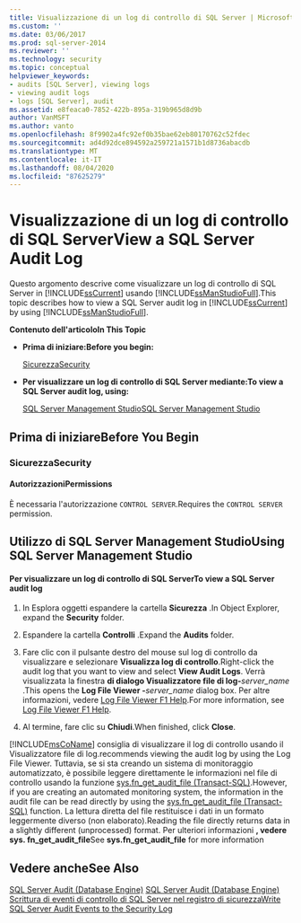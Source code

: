 ```yaml
---
title: Visualizzazione di un log di controllo di SQL Server | Microsoft Docs
ms.custom: ''
ms.date: 03/06/2017
ms.prod: sql-server-2014
ms.reviewer: ''
ms.technology: security
ms.topic: conceptual
helpviewer_keywords:
- audits [SQL Server], viewing logs
- viewing audit logs
- logs [SQL Server], audit
ms.assetid: e8feaca0-7852-422b-895a-319b965d8d9b
author: VanMSFT
ms.author: vanto
ms.openlocfilehash: 8f9902a4fc92ef0b35bae62eb80170762c52fdec
ms.sourcegitcommit: ad4d92dce894592a259721a1571b1d8736abacdb
ms.translationtype: MT
ms.contentlocale: it-IT
ms.lasthandoff: 08/04/2020
ms.locfileid: "87625279"
---
```

# <a name="view-a-sql-server-audit-log"></a><span data-ttu-id="e7ffa-102">Visualizzazione di un log di controllo di SQL Server</span><span class="sxs-lookup"><span data-stu-id="e7ffa-102">View a SQL Server Audit Log</span></span>
  <span data-ttu-id="e7ffa-103">Questo argomento descrive come visualizzare un log di controllo di SQL Server in [!INCLUDE[ssCurrent](../../../includes/sscurrent-md.md)] usando [!INCLUDE[ssManStudioFull](../../../includes/ssmanstudiofull-md.md)].</span><span class="sxs-lookup"><span data-stu-id="e7ffa-103">This topic describes how to view a SQL Server audit log in [!INCLUDE[ssCurrent](../../../includes/sscurrent-md.md)] by using [!INCLUDE[ssManStudioFull](../../../includes/ssmanstudiofull-md.md)].</span></span>  
  
 <span data-ttu-id="e7ffa-104">**Contenuto dell'articolo**</span><span class="sxs-lookup"><span data-stu-id="e7ffa-104">**In This Topic**</span></span>  
  
-   <span data-ttu-id="e7ffa-105">**Prima di iniziare:**</span><span class="sxs-lookup"><span data-stu-id="e7ffa-105">**Before you begin:**</span></span>  
  
     [<span data-ttu-id="e7ffa-106">Sicurezza</span><span class="sxs-lookup"><span data-stu-id="e7ffa-106">Security</span></span>](#Security)  
  
-   <span data-ttu-id="e7ffa-107">**Per visualizzare un log di controllo di SQL Server mediante:**</span><span class="sxs-lookup"><span data-stu-id="e7ffa-107">**To view a SQL Server audit log, using:**</span></span>  
  
     [<span data-ttu-id="e7ffa-108">SQL Server Management Studio</span><span class="sxs-lookup"><span data-stu-id="e7ffa-108">SQL Server Management Studio</span></span>](#SSMSProcedure)  
  
##  <a name="before-you-begin"></a><a name="BeforeYouBegin"></a> <span data-ttu-id="e7ffa-109">Prima di iniziare</span><span class="sxs-lookup"><span data-stu-id="e7ffa-109">Before You Begin</span></span>  
  
###  <a name="security"></a><a name="Security"></a> <span data-ttu-id="e7ffa-110">Sicurezza</span><span class="sxs-lookup"><span data-stu-id="e7ffa-110">Security</span></span>  
  
####  <a name="permissions"></a><a name="Permissions"></a> <span data-ttu-id="e7ffa-111">Autorizzazioni</span><span class="sxs-lookup"><span data-stu-id="e7ffa-111">Permissions</span></span>  
 <span data-ttu-id="e7ffa-112">È necessaria l'autorizzazione `CONTROL SERVER`.</span><span class="sxs-lookup"><span data-stu-id="e7ffa-112">Requires the `CONTROL SERVER` permission.</span></span>  
  
##  <a name="using-sql-server-management-studio"></a><a name="SSMSProcedure"></a> <span data-ttu-id="e7ffa-113">Utilizzo di SQL Server Management Studio</span><span class="sxs-lookup"><span data-stu-id="e7ffa-113">Using SQL Server Management Studio</span></span>  
  
#### <a name="to-view-a-sql-server-audit-log"></a><span data-ttu-id="e7ffa-114">Per visualizzare un log di controllo di SQL Server</span><span class="sxs-lookup"><span data-stu-id="e7ffa-114">To view a SQL Server audit log</span></span>  
  
1.  <span data-ttu-id="e7ffa-115">In Esplora oggetti espandere la cartella **Sicurezza** .</span><span class="sxs-lookup"><span data-stu-id="e7ffa-115">In Object Explorer, expand the **Security** folder.</span></span>  
  
2.  <span data-ttu-id="e7ffa-116">Espandere la cartella **Controlli** .</span><span class="sxs-lookup"><span data-stu-id="e7ffa-116">Expand the **Audits** folder.</span></span>  
  
3.  <span data-ttu-id="e7ffa-117">Fare clic con il pulsante destro del mouse sul log di controllo da visualizzare e selezionare **Visualizza log di controllo**.</span><span class="sxs-lookup"><span data-stu-id="e7ffa-117">Right-click the audit log that you want to view and select **View Audit Logs**.</span></span> <span data-ttu-id="e7ffa-118">Verrà visualizzata la finestra **di dialogo Visualizzatore file di log-**_server_name_ .</span><span class="sxs-lookup"><span data-stu-id="e7ffa-118">This opens the **Log File Viewer -**_server_name_ dialog box.</span></span> <span data-ttu-id="e7ffa-119">Per altre informazioni, vedere [Log File Viewer F1 Help](../../logs/log-file-viewer-f1-help.md).</span><span class="sxs-lookup"><span data-stu-id="e7ffa-119">For more information, see [Log File Viewer F1 Help](../../logs/log-file-viewer-f1-help.md).</span></span>  
  
4.  <span data-ttu-id="e7ffa-120">Al termine, fare clic su **Chiudi**.</span><span class="sxs-lookup"><span data-stu-id="e7ffa-120">When finished, click **Close**.</span></span>  
  
 [!INCLUDE[msCoName](../../../includes/msconame-md.md)] <span data-ttu-id="e7ffa-121">consiglia di visualizzare il log di controllo usando il Visualizzatore file di log.</span><span class="sxs-lookup"><span data-stu-id="e7ffa-121">recommends viewing the audit log by using the Log File Viewer.</span></span> <span data-ttu-id="e7ffa-122">Tuttavia, se si sta creando un sistema di monitoraggio automatizzato, è possibile leggere direttamente le informazioni nel file di controllo usando la funzione [sys.fn_get_audit_file &#40;Transact-SQL&#41;](/sql/relational-databases/system-functions/sys-fn-get-audit-file-transact-sql).</span><span class="sxs-lookup"><span data-stu-id="e7ffa-122">However, if you are creating an automated monitoring system, the information in the audit file can be read directly by using the [sys.fn_get_audit_file &#40;Transact-SQL&#41;](/sql/relational-databases/system-functions/sys-fn-get-audit-file-transact-sql) function.</span></span> <span data-ttu-id="e7ffa-123">La lettura diretta del file restituisce i dati in un formato leggermente diverso (non elaborato).</span><span class="sxs-lookup"><span data-stu-id="e7ffa-123">Reading the file directly returns data in a slightly different (unprocessed) format.</span></span> <span data-ttu-id="e7ffa-124">Per ulteriori informazioni **, vedere sys. fn_get_audit_file**</span><span class="sxs-lookup"><span data-stu-id="e7ffa-124">See **sys.fn_get_audit_file** for more information</span></span>  
  
## <a name="see-also"></a><span data-ttu-id="e7ffa-125">Vedere anche</span><span class="sxs-lookup"><span data-stu-id="e7ffa-125">See Also</span></span>  
 <span data-ttu-id="e7ffa-126">[SQL Server Audit &#40;Database Engine&#41;](sql-server-audit-database-engine.md) </span><span class="sxs-lookup"><span data-stu-id="e7ffa-126">[SQL Server Audit &#40;Database Engine&#41;](sql-server-audit-database-engine.md) </span></span>  
 [<span data-ttu-id="e7ffa-127">Scrittura di eventi di controllo di SQL Server nel registro di sicurezza</span><span class="sxs-lookup"><span data-stu-id="e7ffa-127">Write SQL Server Audit Events to the Security Log</span></span>](write-sql-server-audit-events-to-the-security-log.md)  
  
  
